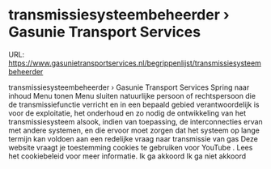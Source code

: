 # transmissiesysteembeheerder › Gasunie Transport Services

URL: https://www.gasunietransportservices.nl/begrippenlijst/transmissiesysteembeheerder

transmissiesysteembeheerder › Gasunie Transport Services
Spring naar inhoud
Menu tonen
Menu sluiten
natuurlijke persoon of rechtspersoon die de transmissiefunctie verricht en in een bepaald gebied verantwoordelijk is voor de exploitatie, het onderhoud en zo nodig de ontwikkeling van het transmissiesysteem alsook, indien van toepassing, de interconnecties ervan met andere systemen, en die ervoor moet zorgen dat het
systeem
op lange termijn kan voldoen aan een redelijke vraag naar
transmissie
van
gas
Deze website vraagt je toestemming cookies te gebruiken voor
YouTube
. Lees het
cookiebeleid
voor meer informatie.
Ik ga akkoord
Ik ga niet akkoord